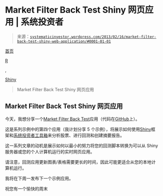 <!--yml

category: 未分类

date: 2024-05-18 14:33:35

-->

# Market Filter Back Test Shiny 网页应用 | 系统投资者

> 来源：[`systematicinvestor.wordpress.com/2013/02/16/market-filter-back-test-shiny-web-application/#0001-01-01`](https://systematicinvestor.wordpress.com/2013/02/16/market-filter-back-test-shiny-web-application/#0001-01-01)

[首页](https://systematicinvestor.wordpress.com/ "访问主页")

[R](https://systematicinvestor.wordpress.com/category/r/)

,

[Shiny](https://systematicinvestor.wordpress.com/category/shiny/)

> Market Filter Back Test Shiny 网页应用

## Market Filter Back Test Shiny 网页应用

今天，我想分享一个[Market Filter Back Test](http://glimmer.rstudio.com/systematicin/market.filter/)应用（代码在[GitHub](https://github.com/systematicinvestor/SIT/tree/master/Shiny/market.filter/)上）。

这是系列示例中的第四个应用（我计划分享 5 个示例），将展示如何使用[Shiny](http://www.rstudio.com/shiny/)框架和[系统投资者工具箱](https://systematicinvestor.wordpress.com/systematic-investor-toolbox/)来分析股票、进行回测和创建摘要报告。

这一系列文章的动机是展示如何以最小的努力将您的回测脚本转换为可以从 Shiny 服务器或您的个人计算机运行的实时网页应用。

请注意，回测应用更新图表/表格需要更长的时间，因此可能更适合从您的本地计算机运行。

我将在下周一发布下一个示例应用。

祝您有一个愉快的周末
